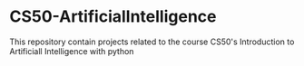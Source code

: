 # CS50-ArtificialIntelligence
This repository contain projects related to the course CS50's Introduction to Artificiall Intelligence with python

